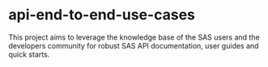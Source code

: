 # api-end-to-end-use-cases
This project aims to leverage the knowledge base of the SAS users and the developers community for robust SAS API documentation, user guides and quick starts.

